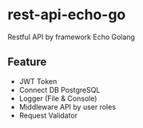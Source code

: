 # rest-api-echo-go
Restful API by framework Echo Golang

## Feature
- JWT Token
- Connect DB PostgreSQL
- Logger (File & Console)
- Middleware API by user roles
- Request Validator
